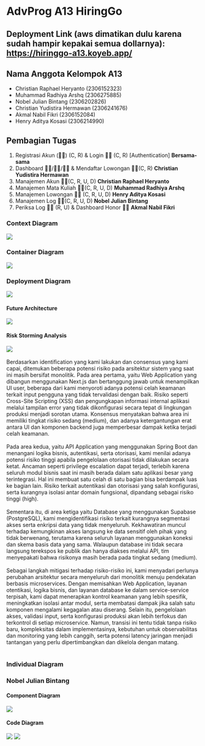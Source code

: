 # AdvProg A13 HiringGo
## Deployment Link (aws dimatikan dulu karena sudah hampir kepakai semua dollarnya): https://hiringgo-a13.koyeb.app/
## Nama Anggota Kelompok A13
- Christian Raphael Heryanto (2306152323)
- Muhammad Radhiya Arshq (2306275885)
- Nobel Julian Bintang (2306202826)
- Christian Yudistira Hermawan (2306241676)
- Akmal Nabil Fikri (2306152084)
- Henry Aditya Kosasi (2306214990)

## Pembagian Tugas
1. Registrasi Akun (⛓️‍💥) (C, R) & Login  ⛓️‍💥 (C, R) [Authentication] **Bersama-sama**
2. Dashboard 🧑‍🏫/🧑‍🎓/🧑‍💻 & Mendaftar Lowongan 🧑‍🎓(C, R) **Christian Yudistira Hermawan**
3. Manajemen Akun 🧑‍💻(C, R, U, D) **Christian Raphael Heryanto**
4. Manajemen Mata Kuliah 🧑‍💻(C, R, U, D) **Muhammad Radhiya Arshq**
5. Manajemen Lowongan 🧑‍🏫 (C, R, U, D) **Henry Aditya Kosasi**
6. Manajemen Log 🧑‍🎓(C, R, U, D) **Nobel Julian Bintang**
7. Periksa Log 🧑‍🏫 (R, U) & Dashboard Honor 🧑‍🎓 **Akmal Nabil Fikri**

### Context Diagram
![](images/contextdiagram.drawio.png)
### Container Diagram
![](images/containerdiagram.drawio.png)
### Deployment Diagram
![](images/deploymentdiagram.drawio.png)
#### Future Architecture
![](images/futurearchitecture.drawio.png)
#### Risk Storming Analysis
![](images/riskstorming.drawio.png)
<br><br>
Berdasarkan identification yang kami lakukan dan consensus yang kami capai, ditemukan beberapa potensi risiko pada arsitektur sistem yang saat ini masih bersifat monolitik. Pada area pertama, yaitu Web Application yang dibangun menggunakan Next.js dan bertanggung jawab untuk menampilkan UI user, beberapa dari kami menyoroti adanya potensi celah keamanan terkait input pengguna yang tidak tervalidasi dengan baik. Risiko seperti Cross-Site Scripting (XSS) dan pengungkapan informasi internal aplikasi melalui tampilan error yang tidak dikonfigurasi secara tepat di lingkungan produksi menjadi sorotan utama. Konsensus menyatakan bahwa area ini memiliki tingkat risiko sedang (medium), dan adanya ketergantungan erat antara UI dan komponen backend juga memperbesar dampak ketika terjadi celah keamanan.
<br><br>
Pada area kedua, yaitu API Application yang menggunakan Spring Boot dan menangani logika bisnis, autentikasi, serta otorisasi, kami menilai adanya potensi risiko tinggi apabila pengelolaan otorisasi tidak dilakukan secara ketat. Ancaman seperti privilege escalation dapat terjadi, terlebih karena seluruh modul bisnis saat ini masih berada dalam satu aplikasi besar yang terintegrasi. Hal ini membuat satu celah di satu bagian bisa berdampak luas ke bagian lain. Risiko terkait autentikasi dan otorisasi yang salah konfigurasi, serta kurangnya isolasi antar domain fungsional, dipandang sebagai risiko tinggi (high).
<br><br>
Sementara itu, di area ketiga yaitu Database yang menggunakan Supabase (PostgreSQL), kami mengidentifikasi risiko terkait kurangnya segmentasi akses serta enkripsi data yang tidak menyeluruh. Kekhawatiran muncul terhadap kemungkinan akses langsung ke data sensitif oleh pihak yang tidak berwenang, terutama karena seluruh layanan menggunakan koneksi dan skema basis data yang sama. Walaupun database ini tidak secara langsung terekspos ke publik dan hanya diakses melalui API, tim menyepakati bahwa risikonya masih berada pada tingkat sedang (medium).
<br><br>
Sebagai langkah mitigasi terhadap risiko-risiko ini, kami menyadari perlunya perubahan arsitektur secara menyeluruh dari monolitik menuju pendekatan berbasis microservices. Dengan memisahkan Web Application, layanan otentikasi, logika bisnis, dan layanan database ke dalam service-service terpisah, kami dapat menerapkan kontrol keamanan yang lebih spesifik, meningkatkan isolasi antar modul, serta membatasi dampak jika salah satu komponen mengalami kegagalan atau diserang. Selain itu, pengelolaan akses, validasi input, serta konfigurasi produksi akan lebih terfokus dan terkontrol di setiap microservice. Namun, transisi ini tentu tidak tanpa risiko baru, kompleksitas dalam implementasinya, kebutuhan untuk observabilitas dan monitoring yang lebih canggih, serta potensi latency jaringan menjadi tantangan yang perlu dipertimbangkan dan dikelola dengan matang.
<br><br>

### Individual Diagram
### Nobel Julian Bintang
#### Component Diagram
![](images/componentdiagramlog.png)

#### Code Diagram
![](images/architecturediagramlog.png)
![](images/classdiagramlog.png)